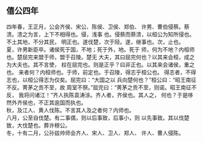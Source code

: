 ## 僖公四年

四年春，王正月，公会齐侯、宋公、陈侯、卫侯、郑伯、
许男、曹伯侵蔡。蔡溃。溃之为言，上下不相得也。侵，浅事
也。侵蔡而蔡溃，以桓公为知所侵也。不土其地，不分其民，
明正也。遂伐楚，次于陉。遂，继事也。次，止也。  
夏，许男新臣卒。诸侯死于国，不地；死于外，地。死于
师，何为不地？内桓师也。楚屈完来盟于师，盟于召陵。楚无
大夫，其曰屈完何也？以其来会桓，成之为大夫也。其不言使，
权在屈完也。则是正乎？曰非正也。以其来会诸侯，重之也。
来者何？内桓师也。于师，前定也。于召陵，得志乎桓公也。
得志者，不得志也，以桓公得志为仅矣。屈完曰：“大国之以
兵向楚何也？”桓公曰：“昭王南征不反。菁茅之贡不至，故
周室不祭。”屈完曰：“菁茅之贡不至，则诺。昭王南征不反，
我将问诸江！”齐人执陈袁涛涂。齐人者，齐侯也。其人之，
何也？于是哆然外齐侯也，不正其逾国而执也。  
秋，及江人、黄人伐陈。不言其人及之者何？内师也。  
八月，公至自伐楚。有二事偶，则以后事致，后事小，则
以先事致。其以伐楚致，大伐楚也。葬许穆公。  
冬，十有二月，公孙兹帅师会齐人、宋人、卫人、郑人、
许人、曹人侵陈。  

